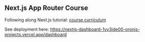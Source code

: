 ## Next.js App Router Course

Following along Next.js tutorial: [course curriculum](https://nextjs.org/learn)

See deployment here: https://nextjs-dashboard-1vv3jde00-oronis-projects.vercel.app/dashboard
